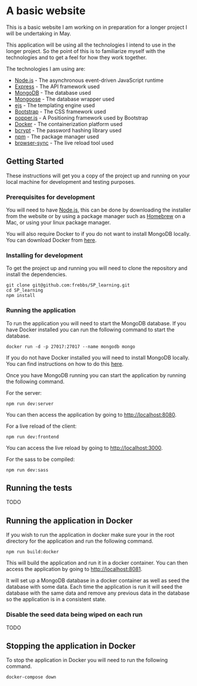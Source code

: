 # A basic website
This is a basic website I am working on in preparation for a longer project I will be undertaking in May.

This application will be using all the technologies I intend to use in the longer project. So the point of this is to familiarize myself with the technologies and to get a feel for how they work together.

The technologies I am using are:
* [Node.js](https://nodejs.org/en/) - The asynchronous event-driven JavaScript runtime
* [Express](http://expressjs.com/) - The API framework used
* [MongoDB](https://www.mongodb.com/) - The database used
* [Mongoose](http://mongoosejs.com/) - The database wrapper used
* [ejs](http://ejs.co/) - The templating engine used
* [Bootstrap](http://getbootstrap.com/) - The CSS framework used
* [popper.js](https://popper.js.org/) - A Positioning framework used by Bootstrap
* [Docker](https://www.docker.com/) - The containerization platform used
* [bcrypt](https://www.npmjs.com/package/bcrypt) - The password hashing library used
* [npm](https://www.npmjs.com/) - The package manager used
* [browser-sync](https://www.browsersync.io/) - The live reload tool used

## Getting Started
These instructions will get you a copy of the project up and running on your local machine for development and testing purposes.

### Prerequisites for development
You will need to have [Node.js](https://nodejs.org/en/), this can be done by downloading the installer from the website or by using a package manager such as [Homebrew](https://brew.sh/) on a Mac, or using your linux package manager.

You will also require Docker to if you do not want to install MongoDB locally. You can download Docker from [here](https://www.docker.com/community-edition#/download).

### Installing for development
To get the project up and running you will need to clone the repository and install the dependencies.

``` 
git clone git@github.com:frebbs/SP_learning.git
cd SP_learning
npm install
```

### Running the application
To run the application you will need to start the MongoDB database. If you have Docker installed you can run the following command to start the database.

```
docker run -d -p 27017:27017 --name mongodb mongo
```

If you do not have Docker installed you will need to install MongoDB locally. You can find instructions on how to do this [here](https://docs.mongodb.com/manual/installation/).

Once you have MongoDB running you can start the application by running the following command.

For the server:
```
npm run dev:server
```

You can then access the application by going to [http://localhost:8080](http://localhost:8080).

For a live reload of the client:
```
npm run dev:frontend
```

You can access the live reload by going to [http://localhost:3000](http://localhost:3000).

For the sass to be compiled:
```
npm run dev:sass
```

## Running the tests

TODO

## Running the application in Docker
If you wish to run the application in docker make sure your in the root directory for the application and run the following command.

```
npm run build:docker
```

This will build the application and run it in a docker container. You can then access the application by going to [http://localhost:8081](http://localhost:8081).

It will set up a MongoDB database in a docker container as well as seed the database with some data. Each time the application is run it will seed the database with the same data and remove any previous data in the database so the application is in a consistent state.

### Disable the seed data being wiped on each run

TODO

## Stopping the application in Docker
To stop the application in Docker you will need to run the following command.

```
docker-compose down
```
